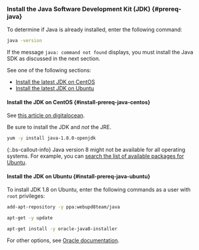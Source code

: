 ### Install the Java Software Development Kit (JDK)   {#prereq-java}

To determine if Java is already installed, enter the following command:

```bash
java -version
```

If the message `java: command not found` displays, you must install the Java SDK as discussed in the next section.

See one of the following sections:

*  [Install the latest JDK on CentOS](#install-prereq-java-centos)
*  [Install the latest JDK on Ubuntu](#install-prereq-java-ubuntu)

#### Install the JDK on CentOS   {#install-prereq-java-centos}

See [this article on digitalocean](https://www.digitalocean.com/community/tutorials/how-to-install-java-on-centos-and-fedora#install-oracle-java-8).

Be sure to install the JDK and *not* the JRE.

```bash
yum -y install java-1.8.0-openjdk
```

{:.bs-callout-info}
Java version 8 might not be available for all operating systems. For example, you can [search the list of available packages for Ubuntu](http://packages.ubuntu.com/).

#### Install the JDK on Ubuntu   {#install-prereq-java-ubuntu}

To install JDK 1.8 on Ubuntu, enter the following commands as a user with `root` privileges:

```bash
add-apt-repository -y ppa:webupd8team/java
```

```bash
apt-get -y update
```

```bash
apt-get install -y oracle-java8-installer
```

For other options, see [Oracle documentation](https://docs.oracle.com/javase/8/docs/technotes/guides/install/install_overview.html).
